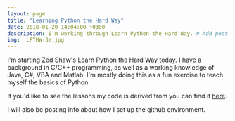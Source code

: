 ```yaml
---
layout: page
title: "Learning Python the Hard Way"
date: 2018-01-20 14:04:00 +0300
description: I'm working through Learn Python the Hard Way. # Add post description (optional)
img:  LPTHW-3e.jpg
---
```

I'm starting Zed Shaw's Learn Python the Hard Way today. I have a background in C/C++ programming, as well as a working knowledge of Java, C#, VBA and Matlab. I'm mostly doing this as a fun exercise to teach myself the basics of Python.

If you'd like to see the lessons my code is derived from you can find it [here](https://learnpythonthehardway.org/book/).

I will also be posting info about how I set up the github environment.